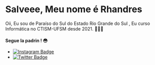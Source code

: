# Salveee, Meu nome é Rhandres

Oii, Eu sou de Paraíso do Sul do Estado Rio Grande do Sul , Eu curso Informática no CTISM-UFSM  desde 2021. 👨🏽‍💻

#### Segue la padrin ! 😳
- [![Instagram Badge](https://img.shields.io/badge/-Instagram-blue?style=flat-square&logo=Instagram&logoColor=white&link=https://www.instagram.com/rhandres24/)](https://www.instagram.com/rhandres24/)
- [![Twitter Badge](https://img.shields.io/badge/-@rhandres24-6633cc?style=flat-square&labelColor=6633cc&logo=twitter&logoColor=white&link=https://twitter.com/dieegosf)](https://twitter.com/rhandres24) 
